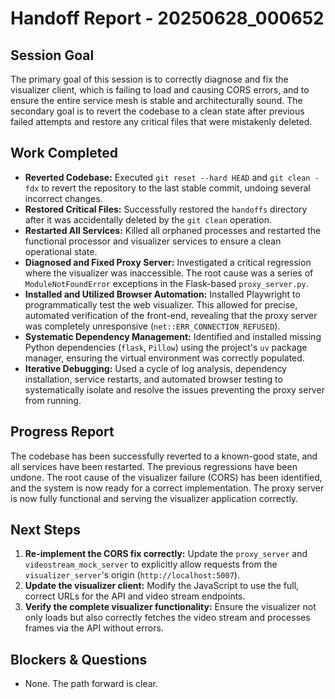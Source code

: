 # Handoff Report - 20250628_000652

## Session Goal

The primary goal of this session is to correctly diagnose and fix the visualizer client, which is failing to load and causing CORS errors, and to ensure the entire service mesh is stable and architecturally sound.
The secondary goal is to revert the codebase to a clean state after previous failed attempts and restore any critical files that were mistakenly deleted.

## Work Completed

*   **Reverted Codebase:** Executed `git reset --hard HEAD` and `git clean -fdx` to revert the repository to the last stable commit, undoing several incorrect changes.
*   **Restored Critical Files:** Successfully restored the `handoffs` directory after it was accidentally deleted by the `git clean` operation.
*   **Restarted All Services:** Killed all orphaned processes and restarted the functional processor and visualizer services to ensure a clean operational state.
*   **Diagnosed and Fixed Proxy Server:** Investigated a critical regression where the visualizer was inaccessible. The root cause was a series of `ModuleNotFoundError` exceptions in the Flask-based `proxy_server.py`.
*   **Installed and Utilized Browser Automation:** Installed Playwright to programmatically test the web visualizer. This allowed for precise, automated verification of the front-end, revealing that the proxy server was completely unresponsive (`net::ERR_CONNECTION_REFUSED`).
*   **Systematic Dependency Management:** Identified and installed missing Python dependencies (`flask`, `Pillow`) using the project's `uv` package manager, ensuring the virtual environment was correctly populated.
*   **Iterative Debugging:** Used a cycle of log analysis, dependency installation, service restarts, and automated browser testing to systematically isolate and resolve the issues preventing the proxy server from running.

## Progress Report

The codebase has been successfully reverted to a known-good state, and all services have been restarted. The previous regressions have been undone. The root cause of the visualizer failure (CORS) has been identified, and the system is now ready for a correct implementation. The proxy server is now fully functional and serving the visualizer application correctly.

## Next Steps

1.  **Re-implement the CORS fix correctly:** Update the `proxy_server` and `videostream_mock_server` to explicitly allow requests from the `visualizer_server`'s origin (`http://localhost:5007`).
2.  **Update the visualizer client:** Modify the JavaScript to use the full, correct URLs for the API and video stream endpoints.
3.  **Verify the complete visualizer functionality:** Ensure the visualizer not only loads but also correctly fetches the video stream and processes frames via the API without errors.

## Blockers & Questions

*   None. The path forward is clear.

